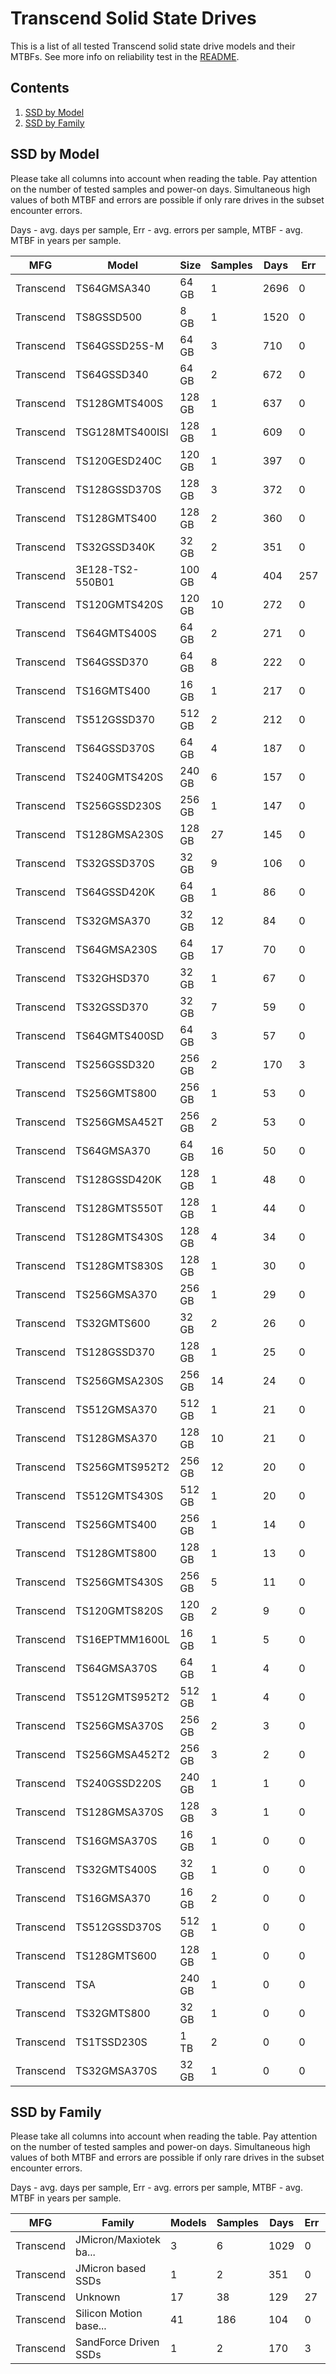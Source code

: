 Transcend Solid State Drives
============================

This is a list of all tested Transcend solid state drive models and their MTBFs. See
more info on reliability test in the [README](https://github.com/bsdhw/SMART).

Contents
--------

1. [ SSD by Model  ](#ssd-by-model)
2. [ SSD by Family ](#ssd-by-family)

SSD by Model
------------

Please take all columns into account when reading the table. Pay attention on the
number of tested samples and power-on days. Simultaneous high values of both MTBF
and errors are possible if only rare drives in the subset encounter errors.

Days - avg. days per sample,
Err  - avg. errors per sample,
MTBF - avg. MTBF in years per sample.

| MFG       | Model              | Size   | Samples | Days  | Err   | MTBF |
|-----------|--------------------|--------|---------|-------|-------|------|
| Transcend | TS64GMSA340        | 64 GB  | 1       | 2696  | 0     | 7.39   |
| Transcend | TS8GSSD500         | 8 GB   | 1       | 1520  | 0     | 4.17   |
| Transcend | TS64GSSD25S-M      | 64 GB  | 3       | 710   | 0     | 1.95   |
| Transcend | TS64GSSD340        | 64 GB  | 2       | 672   | 0     | 1.84   |
| Transcend | TS128GMTS400S      | 128 GB | 1       | 637   | 0     | 1.75   |
| Transcend | TSG128MTS400ISI    | 128 GB | 1       | 609   | 0     | 1.67   |
| Transcend | TS120GESD240C      | 120 GB | 1       | 397   | 0     | 1.09   |
| Transcend | TS128GSSD370S      | 128 GB | 3       | 372   | 0     | 1.02   |
| Transcend | TS128GMTS400       | 128 GB | 2       | 360   | 0     | 0.99   |
| Transcend | TS32GSSD340K       | 32 GB  | 2       | 351   | 0     | 0.96   |
| Transcend | 3E128-TS2-550B01   | 100 GB | 4       | 404   | 257   | 0.83   |
| Transcend | TS120GMTS420S      | 120 GB | 10      | 272   | 0     | 0.75   |
| Transcend | TS64GMTS400S       | 64 GB  | 2       | 271   | 0     | 0.74   |
| Transcend | TS64GSSD370        | 64 GB  | 8       | 222   | 0     | 0.61   |
| Transcend | TS16GMTS400        | 16 GB  | 1       | 217   | 0     | 0.60   |
| Transcend | TS512GSSD370       | 512 GB | 2       | 212   | 0     | 0.58   |
| Transcend | TS64GSSD370S       | 64 GB  | 4       | 187   | 0     | 0.51   |
| Transcend | TS240GMTS420S      | 240 GB | 6       | 157   | 0     | 0.43   |
| Transcend | TS256GSSD230S      | 256 GB | 1       | 147   | 0     | 0.40   |
| Transcend | TS128GMSA230S      | 128 GB | 27      | 145   | 0     | 0.40   |
| Transcend | TS32GSSD370S       | 32 GB  | 9       | 106   | 0     | 0.29   |
| Transcend | TS64GSSD420K       | 64 GB  | 1       | 86    | 0     | 0.24   |
| Transcend | TS32GMSA370        | 32 GB  | 12      | 84    | 0     | 0.23   |
| Transcend | TS64GMSA230S       | 64 GB  | 17      | 70    | 0     | 0.19   |
| Transcend | TS32GHSD370        | 32 GB  | 1       | 67    | 0     | 0.19   |
| Transcend | TS32GSSD370        | 32 GB  | 7       | 59    | 0     | 0.16   |
| Transcend | TS64GMTS400SD      | 64 GB  | 3       | 57    | 0     | 0.16   |
| Transcend | TS256GSSD320       | 256 GB | 2       | 170   | 3     | 0.16   |
| Transcend | TS256GMTS800       | 256 GB | 1       | 53    | 0     | 0.15   |
| Transcend | TS256GMSA452T      | 256 GB | 2       | 53    | 0     | 0.15   |
| Transcend | TS64GMSA370        | 64 GB  | 16      | 50    | 0     | 0.14   |
| Transcend | TS128GSSD420K      | 128 GB | 1       | 48    | 0     | 0.13   |
| Transcend | TS128GMTS550T      | 128 GB | 1       | 44    | 0     | 0.12   |
| Transcend | TS128GMTS430S      | 128 GB | 4       | 34    | 0     | 0.10   |
| Transcend | TS128GMTS830S      | 128 GB | 1       | 30    | 0     | 0.08   |
| Transcend | TS256GMSA370       | 256 GB | 1       | 29    | 0     | 0.08   |
| Transcend | TS32GMTS600        | 32 GB  | 2       | 26    | 0     | 0.07   |
| Transcend | TS128GSSD370       | 128 GB | 1       | 25    | 0     | 0.07   |
| Transcend | TS256GMSA230S      | 256 GB | 14      | 24    | 0     | 0.07   |
| Transcend | TS512GMSA370       | 512 GB | 1       | 21    | 0     | 0.06   |
| Transcend | TS128GMSA370       | 128 GB | 10      | 21    | 0     | 0.06   |
| Transcend | TS256GMTS952T2     | 256 GB | 12      | 20    | 0     | 0.06   |
| Transcend | TS512GMTS430S      | 512 GB | 1       | 20    | 0     | 0.06   |
| Transcend | TS256GMTS400       | 256 GB | 1       | 14    | 0     | 0.04   |
| Transcend | TS128GMTS800       | 128 GB | 1       | 13    | 0     | 0.04   |
| Transcend | TS256GMTS430S      | 256 GB | 5       | 11    | 0     | 0.03   |
| Transcend | TS120GMTS820S      | 120 GB | 2       | 9     | 0     | 0.03   |
| Transcend | TS16EPTMM1600L     | 16 GB  | 1       | 5     | 0     | 0.02   |
| Transcend | TS64GMSA370S       | 64 GB  | 1       | 4     | 0     | 0.01   |
| Transcend | TS512GMTS952T2     | 512 GB | 1       | 4     | 0     | 0.01   |
| Transcend | TS256GMSA370S      | 256 GB | 2       | 3     | 0     | 0.01   |
| Transcend | TS256GMSA452T2     | 256 GB | 3       | 2     | 0     | 0.01   |
| Transcend | TS240GSSD220S      | 240 GB | 1       | 1     | 0     | 0.01   |
| Transcend | TS128GMSA370S      | 128 GB | 3       | 1     | 0     | 0.00   |
| Transcend | TS16GMSA370S       | 16 GB  | 1       | 0     | 0     | 0.00   |
| Transcend | TS32GMTS400S       | 32 GB  | 1       | 0     | 0     | 0.00   |
| Transcend | TS16GMSA370        | 16 GB  | 2       | 0     | 0     | 0.00   |
| Transcend | TS512GSSD370S      | 512 GB | 1       | 0     | 0     | 0.00   |
| Transcend | TS128GMTS600       | 128 GB | 1       | 0     | 0     | 0.00   |
| Transcend | TSA                | 240 GB | 1       | 0     | 0     | 0.00   |
| Transcend | TS32GMTS800        | 32 GB  | 1       | 0     | 0     | 0.00   |
| Transcend | TS1TSSD230S        | 1 TB   | 2       | 0     | 0     | 0.00   |
| Transcend | TS32GMSA370S       | 32 GB  | 1       | 0     | 0     | 0.00   |

SSD by Family
-------------

Please take all columns into account when reading the table. Pay attention on the
number of tested samples and power-on days. Simultaneous high values of both MTBF
and errors are possible if only rare drives in the subset encounter errors.

Days - avg. days per sample,
Err  - avg. errors per sample,
MTBF - avg. MTBF in years per sample.

| MFG       | Family                 | Models | Samples | Days  | Err   | MTBF |
|-----------|------------------------|--------|---------|-------|-------|------|
| Transcend | JMicron/Maxiotek ba... | 3      | 6       | 1029  | 0     | 2.82   |
| Transcend | JMicron based SSDs     | 1      | 2       | 351   | 0     | 0.96   |
| Transcend | Unknown                | 17     | 38      | 129   | 27    | 0.32   |
| Transcend | Silicon Motion base... | 41     | 186     | 104   | 0     | 0.29   |
| Transcend | SandForce Driven SSDs  | 1      | 2       | 170   | 3     | 0.16   |
